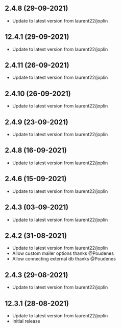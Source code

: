 
## 2.4.8 (29-09-2021)
- Update to latest version from laurent22/joplin

## 12.4.1 (29-09-2021)
- Update to latest version from laurent22/joplin

## 2.4.11 (26-09-2021)
- Update to latest version from laurent22/joplin

## 2.4.10 (26-09-2021)
- Update to latest version from laurent22/joplin

## 2.4.9 (23-09-2021)
- Update to latest version from laurent22/joplin

## 2.4.8 (16-09-2021)
- Update to latest version from laurent22/joplin

## 2.4.6 (15-09-2021)
- Update to latest version from laurent22/joplin

## 2.4.3 (03-09-2021)
- Update to latest version from laurent22/joplin

## 2.4.2 (31-08-2021)
- Update to latest version from laurent22/joplin
- Allow custom mailer options thanks @Poudenes
- Allow connecting external db thanks @Poudenes

## 2.4.3 (29-08-2021)
- Update to latest version from laurent22/joplin

## 12.3.1 (28-08-2021)
- Update to latest version from laurent22/joplin
- Initial release
